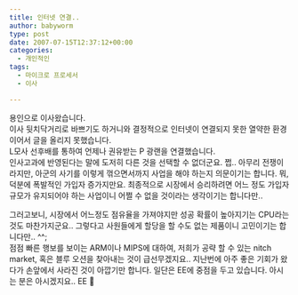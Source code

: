 ```yaml
---
title: 인터넷 연결..
author: babyworm
type: post
date: 2007-07-15T12:37:12+00:00
categories:
  - 개인적인
tags:
  - 마이크로 프로세서
  - 이사

---
```

용인으로 이사왔습니다.  
이사 뒷치닥거리로 바쁘기도 하거니와 결정적으로 인터넷이 연결되지 못한 열약한 환경이어서 글을 올리지 못했습니다.  
L모사 선후배를 통하여 언제나 권유받는 P 광랜을 연결했습니다.  
인사고과에 반영된다는 말에 도저히 다른 것을 선택할 수 없더군요. 쩝.. 아무리 전쟁이라지만, 아군의 사기를 이렇게 꺾으면서까지 사업을 해야 하는지 의문이기는 합니다. 뭐, 덕분에 폭발적인 가입자 증가지만요. 최종적으로 시장에서 승리하려면 어느 정도 가입자 규모가 유지되어야 하는 사업이니 어쩔 수 없을 것이라는 생각이기는 합니다만.. 

그러고보니, 시장에서 어느정도 점유율을 가져야지만 성공 확률이 높아지기는 CPU라는 것도 마찬가지군요.. 그렇다고 사원들에게 할당을 할 수도 없는 제품이니 고민이기는 합니다만.. ^^;  
점점 빠른 행보를 보이는 ARM이나 MIPS에 대하여, 저희가 공략 할 수 있는 nitch market, 혹은 블루 오션을 찾아내는 것이 급선무겠지요.. 지난번에 아주 좋은 기회가 왔다가 손앞에서 사라진 것이 아깝기만 합니다. 일단은 EE에 중점을 두고 있습니다. 아시는 분은 아시겠지요.. EE 🙂